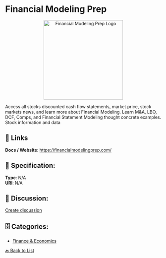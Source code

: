 # Financial Modeling Prep
<p align="center">
    <img width="256" src="https://raw.githubusercontent.com/apis-list/apis-list/main/apis/financial-modeling-prep/logo_256x256.png" alt="Financial Modeling Prep Logo"/>
</p>

Access all stocks discounted cash flow statements, market price, stock markets news, and learn more about Financial Modeling.  Learn M&amp;A, LBO, DCF, Comps, and Financial Statement Modeling thought concrete examples. Stock information and data

##  🔗 Links
**Docs / Website**: https://financialmodelingprep.com/

## 🧬 Specification:
**Type**: N/A  
**URI**: N/A

## 💬 Discussion:
[Create discussion](https://github.com/apis-list/apis-list/discussions/new)

## 🗄️ Categories:
- [Finance & Economics](https://github.com/apis-list/apis-list#finance--economics)




[🔙 Back to List](https://github.com/apis-list/apis-list)

